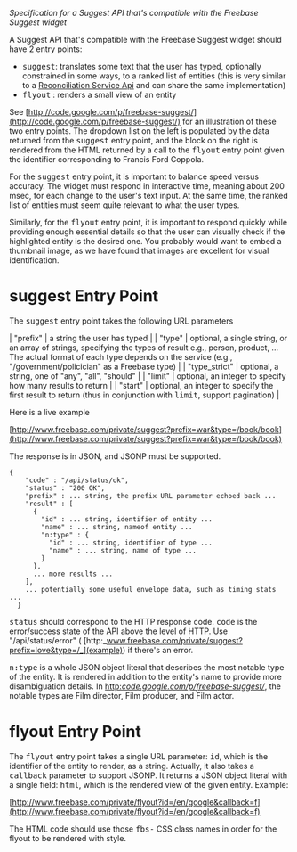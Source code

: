 _Specification for a Suggest API that's compatible with the Freebase Suggest widget_

A Suggest API that's compatible with the Freebase Suggest widget should have 2 entry points:

- <tt>suggest</tt>: translates some text that the user has typed, optionally constrained in some ways, to a ranked list of entities (this is very similar to a [Reconciliation Service Api](reconciliation+service+API) and can share the same implementation)
- <tt>flyout</tt> : renders a small view of an entity

See [http://code.google.com/p/freebase-suggest/](http://code.google.com/p/freebase-suggest/) for an illustration of these two entry points. The dropdown list on the left is populated by the data returned from the <tt>suggest</tt> entry point, and the block on the right is rendered from the HTML returned by a call to the <tt>flyout</tt> entry point given the identifier corresponding to Francis Ford Coppola.

For the <tt>suggest</tt> entry point, it is important to balance speed versus accuracy. The widget must respond in interactive time, meaning about 200 msec, for each change to the user's text input. At the same time, the ranked list of entities must seem quite relevant to what the user types.

Similarly, for the <tt>flyout</tt> entry point, it is important to respond quickly while providing enough essential details so that the user can visually check if the highlighted entity is the desired one. You probably would want to embed a thumbnail image, as we have found that images are excellent for visual identification.

# suggest Entry Point

The <tt>suggest</tt> entry point takes the following URL parameters

| "prefix" | a string the user has typed |
| "type" | optional, a single string, or an array of strings, specifying the types of result e.g., person, product, ... The actual format of each type depends on the service (e.g., "/government/policician" as a Freebase type) |
| "type\_strict" | optional, a string, one of "any", "all", "should" |
| "limit" | optional, an integer to specify how many results to return |
| "start" | optional, an integer to specify the first result to return (thus in conjunction with <tt>limit</tt>, support pagination) |

Here is a live example

[http://www.freebase.com/private/suggest?prefix=war&type=/book/book](http://www.freebase.com/private/suggest?prefix=war&type=/book/book)

The response is in JSON, and JSONP must be supported.

```
{
    "code" : "/api/status/ok",
    "status" : "200 OK",
    "prefix" : ... string, the prefix URL parameter echoed back ...
    "result" : [
      {
        "id" : ... string, identifier of entity ...
        "name" : ... string, nameof entity ...
        "n:type" : {
          "id" : ... string, identifier of type ...
          "name" : ... string, name of type ...
        }
      },
      ... more results ...
    ],
    ... potentially some useful envelope data, such as timing stats ...
  }
```

<tt>status</tt> should correspond to the HTTP response code. <tt>code</tt> is the error/success state of the API above the level of HTTP. Use "/api/status/error" ( [http:_www.freebase.com/private/suggest?prefix=love&type=/_](example)) if there's an error.

<tt>n:type</tt> is a whole JSON object literal that describes the most notable type of the entity. It is rendered in addition to the entity's name to provide more disambiguation details. In [http:_code.google.com/p/freebase-suggest/_](the+screenshot+here), the notable types are Film director, Film producer, and Film actor.

# flyout Entry Point

The <tt>flyout</tt> entry point takes a single URL parameter: <tt>id</tt>, which is the identifier of the entity to render, as a string. Actually, it also takes a <tt>callback</tt> parameter to support JSONP. It returns a JSON object literal with a single field: <tt>html</tt>, which is the rendered view of the given entity. Example:

[http://www.freebase.com/private/flyout?id=/en/google&callback=f](http://www.freebase.com/private/flyout?id=/en/google&callback=f)

The HTML code should use those <tt>fbs-</tt> CSS class names in order for the flyout to be rendered with style.

